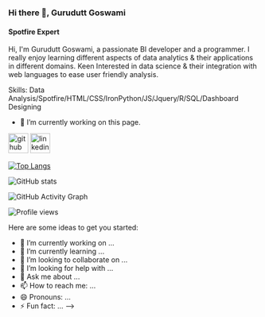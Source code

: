 ### Hi there 👋, Gurudutt Goswami
#### Spotfire Expert

Hi, I'm Gurudutt Goswami, a passionate BI developer and a programmer. I really enjoy learning different aspects of data analytics & their applications in different domains. Keen Interested in data science & their integration with web languages to ease user friendly analysis.

Skills: Data Analysis/Spotfire/HTML/CSS/IronPython/JS/Jquery/R/SQL/Dashboard Designing

- 🔭 I’m currently working on this page. 


[<img src='https://cdn.jsdelivr.net/npm/simple-icons@3.0.1/icons/github.svg' alt='github' height='40'>](https://github.com/Gurudutt-Goswami)  [<img src='https://cdn.jsdelivr.net/npm/simple-icons@3.0.1/icons/linkedin.svg' alt='linkedin' height='40'>](https://www.linkedin.com/in/https://www.linkedin.com/in/gurudutt-goswami-3a7031b2//)  

[![Top Langs](https://github-readme-stats.vercel.app/api/top-langs/?username=Gurudutt-Goswami)](https://github.com/anuraghazra/github-readme-stats)

![GitHub stats](https://github-readme-stats.vercel.app/api?username=Gurudutt-Goswami&show_icons=true)  

![GitHub Activity Graph](https://activity-graph.herokuapp.com/graph?username=Gurudutt-Goswami)  

![Profile views](https://gpvc.arturio.dev/Gurudutt-Goswami)  


Here are some ideas to get you started:

- 🔭 I’m currently working on ...
- 🌱 I’m currently learning ...
- 👯 I’m looking to collaborate on ...
- 🤔 I’m looking for help with ...
- 💬 Ask me about ...
- 📫 How to reach me: ...
- 😄 Pronouns: ...
- ⚡ Fun fact: ...
-->
